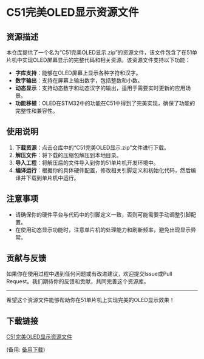 # C51完美OLED显示资源文件

## 资源描述

本仓库提供了一个名为“C51完美OLED显示.zip”的资源文件，该文件包含了在51单片机中实现OLED屏幕显示的完整代码和相关资源。该资源文件支持以下功能：

- **字库支持**：能够在OLED屏幕上显示各种字符和汉字。
- **数字输出**：支持在屏幕上输出数字，包括整数和小数。
- **动态显示**：支持动态数字和动态汉字的输出，适用于需要实时更新的应用场景。
- **功能移植**：OLED在STM32中的功能在C51中得到了完美实现，确保了功能的完整性和兼容性。

## 使用说明

1. **下载资源**：点击仓库中的“C51完美OLED显示.zip”文件进行下载。
2. **解压文件**：将下载的压缩包解压到本地目录。
3. **导入工程**：将解压后的文件导入到你的51单片机开发环境中。
4. **编译运行**：根据你的具体硬件配置，修改相关引脚定义和初始化代码，然后编译并下载到单片机中运行。

## 注意事项

- 请确保你的硬件平台与代码中的引脚定义一致，否则可能需要手动调整引脚配置。
- 在使用动态显示功能时，注意单片机的处理能力和刷新频率，避免出现显示异常。

## 贡献与反馈

如果你在使用过程中遇到任何问题或有改进建议，欢迎提交Issue或Pull Request。我们期待你的反馈和贡献，共同完善这个资源库。

---

希望这个资源文件能够帮助你在51单片机上实现完美的OLED显示效果！

## 下载链接
[C51完美OLED显示资源文件](https://pan.quark.cn/s/13eb84cbad43) 

(备用: [备用下载](https://pan.baidu.com/s/1Qs-gehi335_kXfPMyOJiOw?pwd=1234))
